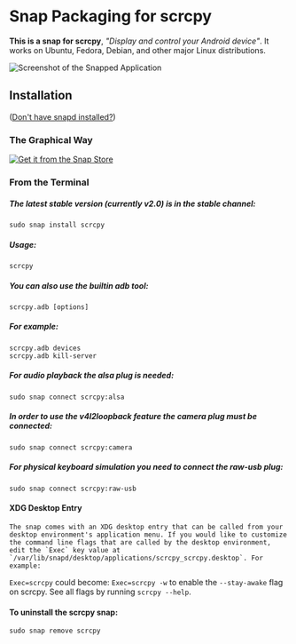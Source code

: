 # Snap Packaging for scrcpy

**This is a snap for scrcpy**, *"Display and control your Android device"*. It works on Ubuntu, Fedora, Debian, and other major Linux distributions.

![Screenshot of the Snapped Application](https://github.com/Genymobile/scrcpy/blob/master/assets/screenshot-debian-600.jpg "Screenshot of the Snapped Application")

## Installation

([Don't have snapd installed?](https://snapcraft.io/docs/core/install))

### The Graphical Way

[![Get it from the Snap Store](https://snapcraft.io/static/images/badges/en/snap-store-black.svg)](https://snapcraft.io/scrcpy)

### From the Terminal

##### The latest stable version (currently v2.0) is in the stable channel:

    sudo snap install scrcpy

##### Usage:

    scrcpy

##### You can also use the builtin adb tool:

    scrcpy.adb [options]

##### For example:

    scrcpy.adb devices
    scrcpy.adb kill-server

##### For audio playback the alsa plug is needed:

    sudo snap connect scrcpy:alsa

##### In order to use the v4l2loopback feature the camera plug must be connected:

    sudo snap connect scrcpy:camera

##### For physical keyboard simulation you need to connect the raw-usb plug:

    sudo snap connect scrcpy:raw-usb

#### XDG Desktop Entry

    The snap comes with an XDG desktop entry that can be called from your desktop environment's application menu. If you would like to customize the command line flags that are called by the desktop environment, edit the `Exec` key value at `/var/lib/snapd/desktop/applications/scrcpy_scrcpy.desktop`. For example:
`Exec=scrcpy`
could become:
`Exec=scrcpy -w` to enable the `--stay-awake` flag on scrcpy. See all flags by running `scrcpy --help`.

#### To uninstall the scrcpy snap:

    sudo snap remove scrcpy
